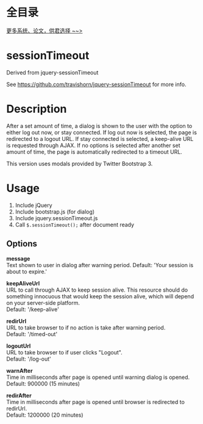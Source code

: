 # 全目录

[更多系统、论文，供君选择 ~~>](https://www.yuque.com/wisebit/blog)
# sessionTimeout

Derived from jquery-sessionTimeout

See https://github.com/travishorn/jquery-sessionTimeout for more info.


# Description
After a set amount of time, a dialog is shown to the user with the option to either log out now, or stay connected. If log out now is selected, the page is redirected to a logout URL. If stay connected is selected, a keep-alive URL is requested through AJAX. If no options is selected after another set amount of time, the page is automatically redirected to a timeout URL.

This version uses modals provided by Twitter Bootstrap 3.

# Usage
1. Include jQuery
2. Include bootstrap.js (for dialog)
3. Include jquery.sessionTimeout.js
4. Call `$.sessionTimeout();` after document ready

## Options
**message**<br>
Text shown to user in dialog after warning period.
Default: 'Your session is about to expire.'

**keepAliveUrl**<br>
URL to call through AJAX to keep session alive. This resource should do something innocuous that would keep the session alive, which will depend on your server-side platform.<br>
Default: '/keep-alive'

**redirUrl**<br>
URL to take browser to if no action is take after warning period.<br>
Default: '/timed-out'

**logoutUrl**<br>
URL to take browser to if user clicks "Logout".<br>
Default: '/log-out'

**warnAfter**<br>
Time in milliseconds after page is opened until warning dialog is opened.<br>
Default: 900000 (15 minutes)

**redirAfter**<br>
Time in milliseconds after page is opened until browser is redirected to redirUrl.<br>
Default: 1200000 (20 minutes)

